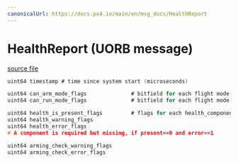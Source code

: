 ```yaml
---
canonicalUrl: https://docs.px4.io/main/en/msg_docs/HealthReport
---
```


# HealthReport (UORB message)



[source file](https://github.com/PX4/PX4-Autopilot/blob/release/1.14/msg/HealthReport.msg)

```c
uint64 timestamp # time since system start (microseconds)

uint64 can_arm_mode_flags              # bitfield for each flight mode (NAVIGATION_STATE_*) if arming is possible
uint64 can_run_mode_flags              # bitfield for each flight mode if it can run

uint64 health_is_present_flags         # flags for each health_component_t
uint64 health_warning_flags
uint64 health_error_flags
# A component is required but missing, if present==0 and error==1

uint64 arming_check_warning_flags
uint64 arming_check_error_flags

```
